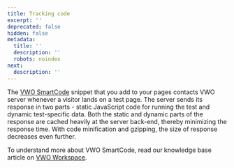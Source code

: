 ```yaml
---
title: Tracking code
excerpt: ''
deprecated: false
hidden: false
metadata:
  title: ''
  description: ''
  robots: noindex
next:
  description: ''
---
```

The [VWO SmartCode](https://vwo.com/why-us/technology/vwo-smartcode/) snippet that you add to your pages contacts VWO server whenever a visitor lands on a test page. The server sends its response in two parts - static JavaScript code for running the test and dynamic test-specific data. Both the static and dynamic parts of the response are cached heavily at the server back-end, thereby minimizing the response time. With code minification and gzipping, the size of response decreases even further.

To understand more about VWO SmartCode, read our knowledge base article on [VWO Workspace](https://help.vwo.com/hc/en-us/articles/360019420774-What-Is-VWO-Smartcode-).